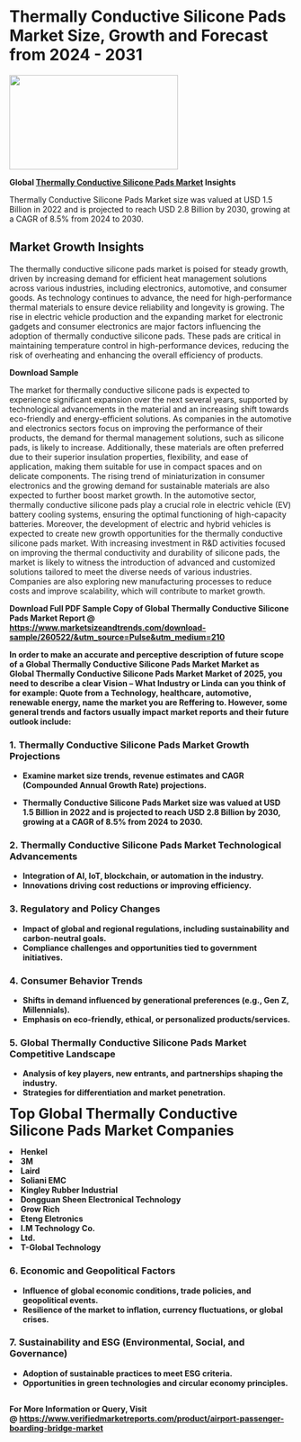 <H1>Thermally Conductive Silicone Pads Market Size, Growth and Forecast from 2024 - 2031</H1><img class="aligncenter size-medium wp-image-584254" src="https://thirdeyenews.in/wp-content/uploads/2024/09/Global-Market-Research-300x168.jpeg" alt="" width="300" height="168" /><p><strong>Global&nbsp;<a href="https://www.marketsizeandtrends.com/download-sample/260522/&amp;utm_source=Pulse&amp;utm_medium=210">Thermally Conductive Silicone Pads Market</a> Insights</strong></p><p>Thermally Conductive Silicone Pads Market size was valued at USD 1.5 Billion in 2022 and is projected to reach USD 2.8 Billion by 2030, growing at a CAGR of 8.5% from 2024 to 2030.</p><p><h2>Market Growth Insights</h2> <p>The thermally conductive silicone pads market is poised for steady growth, driven by increasing demand for efficient heat management solutions across various industries, including electronics, automotive, and consumer goods. As technology continues to advance, the need for high-performance thermal materials to ensure device reliability and longevity is growing. The rise in electric vehicle production and the expanding market for electronic gadgets and consumer electronics are major factors influencing the adoption of thermally conductive silicone pads. These pads are critical in maintaining temperature control in high-performance devices, reducing the risk of overheating and enhancing the overall efficiency of products.</p> <p><strong>Download Sample</strong></p> <p>The market for thermally conductive silicone pads is expected to experience significant expansion over the next several years, supported by technological advancements in the material and an increasing shift towards eco-friendly and energy-efficient solutions. As companies in the automotive and electronics sectors focus on improving the performance of their products, the demand for thermal management solutions, such as silicone pads, is likely to increase. Additionally, these materials are often preferred due to their superior insulation properties, flexibility, and ease of application, making them suitable for use in compact spaces and on delicate components. The rising trend of miniaturization in consumer electronics and the growing demand for sustainable materials are also expected to further boost market growth. In the automotive sector, thermally conductive silicone pads play a crucial role in electric vehicle (EV) battery cooling systems, ensuring the optimal functioning of high-capacity batteries. Moreover, the development of electric and hybrid vehicles is expected to create new growth opportunities for the thermally conductive silicone pads market. With increasing investment in R&D activities focused on improving the thermal conductivity and durability of silicone pads, the market is likely to witness the introduction of advanced and customized solutions tailored to meet the diverse needs of various industries. Companies are also exploring new manufacturing processes to reduce costs and improve scalability, which will contribute to market growth. <p><strong></p><p><span class=""><strong>Download Full PDF Sample Copy of Global Thermally Conductive Silicone Pads Market Report</strong> @ <a href="https://www.marketsizeandtrends.com/download-sample/260522/&amp;utm_source=Pulse&amp;utm_medium=210" target="_blank">https://www.marketsizeandtrends.com/download-sample/260522/&amp;utm_source=Pulse&amp;utm_medium=210</a></span></p><p>In order to make an accurate and perceptive description of future scope of a Global&nbsp;Thermally Conductive Silicone Pads Market Market as Global&nbsp;Thermally Conductive Silicone Pads Market Market of 2025, you need to describe a clear Vision &ndash; What Industry or Linda can you think of for example: Quote from a Technology, healthcare, automotive, renewable energy, name the market you are Reffering to. However, some general trends and factors usually impact market reports and their future outlook include:</p><h3>1.&nbsp;<strong>Thermally Conductive Silicone Pads Market Growth Projections</strong></h3><ul><li>Examine market size trends, revenue estimates and CAGR (Compounded Annual Growth Rate) projections.</li><li><p>Thermally Conductive Silicone Pads Market size was valued at USD 1.5 Billion in 2022 and is projected to reach USD 2.8 Billion by 2030, growing at a CAGR of 8.5% from 2024 to 2030.</p></li></ul><h3>2.&nbsp;<strong>Thermally Conductive Silicone Pads Market Technological Advancements</strong></h3><ul><li>Integration of AI, IoT, blockchain, or automation in the industry.</li><li>Innovations driving cost reductions or improving efficiency.</li></ul><h3>3.&nbsp;<strong>Regulatory and Policy Changes</strong></h3><ul><li>Impact of global and regional regulations, including sustainability and carbon-neutral goals.</li><li>Compliance challenges and opportunities tied to government initiatives.</li></ul><h3>4.&nbsp;<strong>Consumer Behavior Trends</strong></h3><ul><li>Shifts in demand influenced by generational preferences (e.g., Gen Z, Millennials).</li><li>Emphasis on eco-friendly, ethical, or personalized products/services.</li></ul><h3>5.&nbsp;<strong>Global Thermally Conductive Silicone Pads Market Competitive Landscape</strong></h3><ul><li>Analysis of key players, new entrants, and partnerships shaping the industry.</li><li>Strategies for differentiation and market penetration.</li></ul><p data-pm-slice="1 1 []"><span style="color: inherit; font-family: inherit; font-size: 25px;">Top Global Thermally Conductive Silicone Pads Market Companies</span></p><div class="" data-test-id=""><p><li>Henkel</li><li> 3M</li><li> Laird</li><li> Soliani EMC</li><li> Kingley Rubber Industrial</li><li> Dongguan Sheen Electronical Technology</li><li> Grow Rich</li><li> Eteng Eletronics</li><li> I.M Technology Co.</li><li>Ltd.</li><li> T-Global Technology</li></p></div><h3>6.&nbsp;<strong>Economic and Geopolitical Factors</strong></h3><ul><li>Influence of global economic conditions, trade policies, and geopolitical events.</li><li>Resilience of the market to inflation, currency fluctuations, or global crises.</li></ul><h3>7.&nbsp;<strong>Sustainability and ESG (Environmental, Social, and Governance)</strong></h3><ul><li>Adoption of sustainable practices to meet ESG criteria.</li><li>Opportunities in green technologies and circular economy principles.</li></ul><h2><strong style="font-size: 14px;">For More Information or Query, Visit @&nbsp;</strong><a style="background-color: #ffffff; font-size: 14px;" href="https://www.marketsizeandtrends.com/report/thermally-conductive-silicone-pads-market/" target="_blank">https://www.verifiedmarketreports.com/product/airport-passenger-boarding-bridge-market</a></h2>
